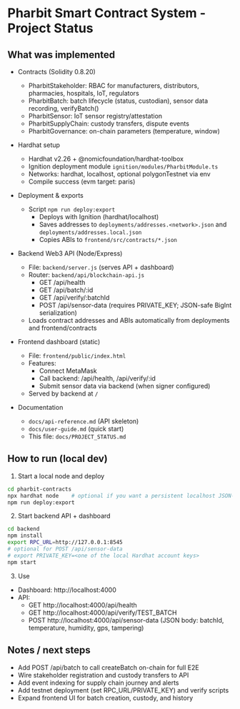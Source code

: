 # Pharbit Smart Contract System - Project Status

## What was implemented

- Contracts (Solidity 0.8.20)
  - PharbitStakeholder: RBAC for manufacturers, distributors, pharmacies, hospitals, IoT, regulators
  - PharbitBatch: batch lifecycle (status, custodian), sensor data recording, verifyBatch()
  - PharbitSensor: IoT sensor registry/attestation
  - PharbitSupplyChain: custody transfers, dispute events
  - PharbitGovernance: on-chain parameters (temperature, window)

- Hardhat setup
  - Hardhat v2.26 + @nomicfoundation/hardhat-toolbox
  - Ignition deployment module `ignition/modules/PharbitModule.ts`
  - Networks: hardhat, localhost, optional polygonTestnet via env
  - Compile success (evm target: paris)

- Deployment & exports
  - Script `npm run deploy:export`
    - Deploys with Ignition (hardhat/localhost)
    - Saves addresses to `deployments/addresses.<network>.json` and `deployments/addresses.local.json`
    - Copies ABIs to `frontend/src/contracts/*.json`

- Backend Web3 API (Node/Express)
  - File: `backend/server.js` (serves API + dashboard)
  - Router: `backend/api/blockchain-api.js`
    - GET /api/health
    - GET /api/batch/:id
    - GET /api/verify/:batchId
    - POST /api/sensor-data (requires PRIVATE_KEY; JSON-safe BigInt serialization)
  - Loads contract addresses and ABIs automatically from deployments and frontend/contracts

- Frontend dashboard (static)
  - File: `frontend/public/index.html`
  - Features:
    - Connect MetaMask
    - Call backend: /api/health, /api/verify/:id
    - Submit sensor data via backend (when signer configured)
  - Served by backend at `/`

- Documentation
  - `docs/api-reference.md` (API skeleton)
  - `docs/user-guide.md` (quick start)
  - This file: `docs/PROJECT_STATUS.md`

## How to run (local dev)

1) Start a local node and deploy

```bash
cd pharbit-contracts
npx hardhat node    # optional if you want a persistent localhost JSON-RPC
npm run deploy:export
```

2) Start backend API + dashboard

```bash
cd backend
npm install
export RPC_URL=http://127.0.0.1:8545
# optional for POST /api/sensor-data
# export PRIVATE_KEY=<one of the local Hardhat account keys>
npm start
```

3) Use

- Dashboard: http://localhost:4000
- API:
  - GET http://localhost:4000/api/health
  - GET http://localhost:4000/api/verify/TEST_BATCH
  - POST http://localhost:4000/api/sensor-data (JSON body: batchId, temperature, humidity, gps, tampering)

## Notes / next steps

- Add POST /api/batch to call createBatch on-chain for full E2E
- Wire stakeholder registration and custody transfers to API
- Add event indexing for supply chain journey and alerts
- Add testnet deployment (set RPC_URL/PRIVATE_KEY) and verify scripts
- Expand frontend UI for batch creation, custody, and history
